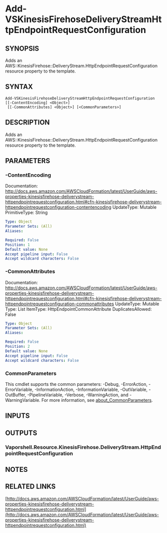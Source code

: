 # Add-VSKinesisFirehoseDeliveryStreamHttpEndpointRequestConfiguration

## SYNOPSIS
Adds an AWS::KinesisFirehose::DeliveryStream.HttpEndpointRequestConfiguration resource property to the template.

## SYNTAX

```
Add-VSKinesisFirehoseDeliveryStreamHttpEndpointRequestConfiguration [[-ContentEncoding] <Object>]
 [[-CommonAttributes] <Object>] [<CommonParameters>]
```

## DESCRIPTION
Adds an AWS::KinesisFirehose::DeliveryStream.HttpEndpointRequestConfiguration resource property to the template.

## PARAMETERS

### -ContentEncoding
Documentation: http://docs.aws.amazon.com/AWSCloudFormation/latest/UserGuide/aws-properties-kinesisfirehose-deliverystream-httpendpointrequestconfiguration.html#cfn-kinesisfirehose-deliverystream-httpendpointrequestconfiguration-contentencoding
UpdateType: Mutable
PrimitiveType: String

```yaml
Type: Object
Parameter Sets: (All)
Aliases:

Required: False
Position: 1
Default value: None
Accept pipeline input: False
Accept wildcard characters: False
```

### -CommonAttributes
Documentation: http://docs.aws.amazon.com/AWSCloudFormation/latest/UserGuide/aws-properties-kinesisfirehose-deliverystream-httpendpointrequestconfiguration.html#cfn-kinesisfirehose-deliverystream-httpendpointrequestconfiguration-commonattributes
UpdateType: Mutable
Type: List
ItemType: HttpEndpointCommonAttribute
DuplicatesAllowed: False

```yaml
Type: Object
Parameter Sets: (All)
Aliases:

Required: False
Position: 2
Default value: None
Accept pipeline input: False
Accept wildcard characters: False
```

### CommonParameters
This cmdlet supports the common parameters: -Debug, -ErrorAction, -ErrorVariable, -InformationAction, -InformationVariable, -OutVariable, -OutBuffer, -PipelineVariable, -Verbose, -WarningAction, and -WarningVariable. For more information, see [about_CommonParameters](http://go.microsoft.com/fwlink/?LinkID=113216).

## INPUTS

## OUTPUTS

### Vaporshell.Resource.KinesisFirehose.DeliveryStream.HttpEndpointRequestConfiguration
## NOTES

## RELATED LINKS

[http://docs.aws.amazon.com/AWSCloudFormation/latest/UserGuide/aws-properties-kinesisfirehose-deliverystream-httpendpointrequestconfiguration.html](http://docs.aws.amazon.com/AWSCloudFormation/latest/UserGuide/aws-properties-kinesisfirehose-deliverystream-httpendpointrequestconfiguration.html)

